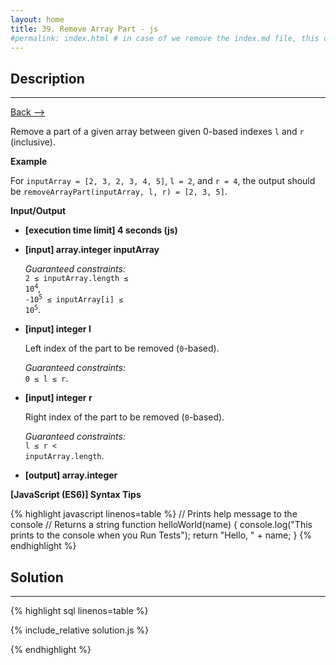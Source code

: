 ```yaml
---
layout: home
title: 39. Remove Array Part - js
#permalink: index.html # in case of we remove the index.md file, this doc will be the index page
---
```


<div class="row">
<div class="columnStmt" markdown="1">

## Description

---

[Back --> ](../README.md)

Remove a part of a given array between given 0-based indexes <code>l</code> and <code>r</code> (inclusive).

**Example**

For <code>inputArray = [2, 3, 2, 3, 4, 5]</code>, <code>l = 2</code>, and <code>r = 4</code>, the output should be
<code>removeArrayPart(inputArray, l, r) = [2, 3, 5]</code>.

**Input/Output**

- **[execution time limit] 4 seconds (js)**

- **[input] array.integer inputArray**

  _Guaranteed constraints:_<br>
   <code>2 ≤ inputArray.length ≤ 10<sup>4</sup></code>,<br>
   <code>-10<sup>5</sup> ≤ inputArray[i] ≤ 10<sup>5</sup></code>.

- **[input] integer l**

   Left index of the part to be removed (<code>0</code>-based).<br>

  _Guaranteed constraints:_<br>
   <code>0 ≤ l ≤ r</code>.

- **[input] integer r**

   Right index of the part to be removed (<code>0</code>-based).<br>

  _Guaranteed constraints:_<br>
   <code>l ≤ r < inputArray.length</code>.

- **[output] array.integer**

**[JavaScript (ES6)] Syntax Tips**

{% highlight javascript linenos=table %}
// Prints help message to the console
// Returns a string
function helloWorld(name) {
console.log("This prints to the console when you Run Tests");
return "Hello, " + name;
}
{% endhighlight %}

</div>
<div class="columnSol" markdown="1">

## Solution

---

{% highlight sql linenos=table %}

{% include_relative solution.js %}

{% endhighlight %}

</div>
</div>
